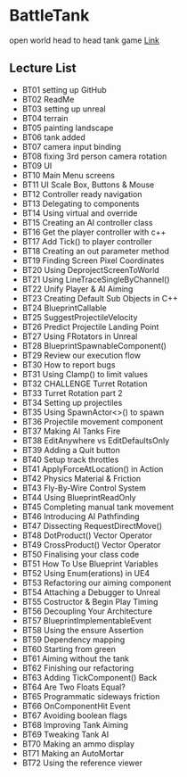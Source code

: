 # BattleTank
open world head to head tank game [Link](https://github.com/Pelikoodaus/04_BattleTank)


## Lecture List

* BT01 setting up GitHub
* BT02 ReadMe
* BT03 setting up unreal
* BT04 terrain
* BT05 painting landscape
* BT06 tank added
* BT07 camera input binding
* BT08 fixing 3rd person camera rotation
* BT09 UI
* BT10 Main Menu screens
* BT11 UI Scale Box, Buttons & Mouse
* BT12 Controller ready navigation
* BT13 Delegating to components
* BT14 Using virtual and override
* BT15 Creating an AI controller class
* BT16 Get the player controller with c++
* BT17 Add Tick() to player controller
* BT18 Creating an out parameter method
* BT19 Finding Screen Pixel Coordinates
* BT20 Using DeprojectScreenToWorld
* BT21 Using LineTraceSingleByChannel()
* BT22 Unify Player & AI Aiming
* BT23 Creating Default Sub Objects in C++
* BT24 BlueprintCallable
* BT25 SuggestProjectileVelocity
* BT26 Predict Projectile Landing Point
* BT27 Using FRotators in Unreal
* BT28 BlueprintSpawnableComponent()
* BT29 Review our execution flow
* BT30 How to report bugs
* BT31 Using Clamp() to limit values
* BT32 CHALLENGE Turret Rotation
* BT33 Turret Rotation part 2
* BT34 Setting up projectiles
* BT35 Using SpawnActor<>() to spawn
* BT36 Projectile movement component
* BT37 Making AI Tanks Fire
* BT38 EditAnywhere vs EditDefaultsOnly
* BT39 Adding a Quit button
* BT40 Setup track throttles
* BT41 ApplyForceAtLocation() in Action
* BT42 Physics Material & Friction
* BT43 Fly-By-Wire Control System
* BT44 Using BlueprintReadOnly
* BT45 Completing manual tank movement
* BT46 Introducing AI Pathfinding
* BT47 Dissecting RequestDirectMove()
* BT48 DotProduct() Vector Operator
* BT49 CrossProduct() Vector Operator
* BT50 Finalising your class code
* BT51 How To Use Blueprint Variables
* BT52 Using Enum(erations) in UE4
* BT53 Refactoring our aiming component
* BT54 Attaching a Debugger to Unreal
* BT55 Costructor & Begin Play Timing
* BT56 Decoupling Your Architecture
* BT57 BlueprintImplementableEvent
* BT58 Using the ensure Assertion
* BT59 Dependency mapping
* BT60 Starting from green
* BT61 Aiming without the tank
* BT62 Finishing our refactoring
* BT63 Adding TickComponent() Back
* BT64 Are Two Floats Equal?
* BT65 Programmatic sideways friction
* BT66 OnComponentHit Event 
* BT67 Avoiding boolean flags
* BT68 Improving Tank Aiming
* BT69 Tweaking Tank AI
* BT70 Making an ammo display
* BT71 Making an AutoMortar
* BT72 Using the reference viewer